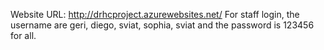 Website URL: http://drhcproject.azurewebsites.net/
For staff login, the username are geri, diego, sviat, sophia, sviat and the password is 123456 for all.
